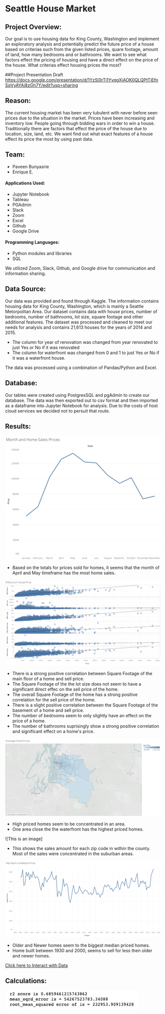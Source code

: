 # Seattle House Market

## Project Overview:

Our goal is to use housing data for King County, Washington and implement an exploratory analysis and potentially predict the future price of a house based on criterias such from the given listed prices, quare footage, amount of land, how many bedrooms and or bathrooms.  We want to see what factors effect the pricing of housing and have a direct effect on the price of the house. What criterias effect housing prices the most?

##Project Presentation Draft https://docs.google.com/presentation/d/1YzS0lrTi1YvqgXiAOK0QLQPtTiEfnSqVyAYAi8zGh7Y/edit?usp=sharing

## Reason:

The current housing market has been very tubulent with never before seen prices due to the situation in the market.  Prices have been increasing and inventory low.  People going through bidding wars in order to win a house.  Traditionally there are factors that effect the price of the house due to location, size, land, etc.  We want find out what exact features of a house effect its price the most by using past data.


## Team:

* Paveen Bunyasrie
* Enrique E.

#### Applications Used:

* Jupyter Notebook
* Tableau
* PGAdmin
* Slack
* Zoom
* Excel
* Github
* Google Drive

#### Programming Languages:

* Python modules and libraries
* SQL

We utilized Zoom, Slack, Github, and Google drive for communication and information sharing.


## Data Source:

Our data was provided and found through Kaggle.  The information contains housing data for King County, Washington, which is mainly a Seattle Metorpolitan Area.  Our dataset contains data with house prices, number of bedrooms, number of bathrooms, lot size, square footage and other additional features.  The dataset was processed and cleaned to meet our needs for analysis and contains 21,613 houses for the years of 2014 and 2015.

* The column for year of renovation was changed from year renovated to just Yes or No if it was renovated
* The column for waterfront was changed from 0 and 1 to just Yes or No if it was a waterfront house.

The data was processed using a combination of Pandas/Python and Excel.


## Database:

Our tables were created using PostgresSQL and pgAdmin to create our database.  The data was then exported out to csv format and then imported as a dataframe into Jupyter Notebook for analysis.  Due to the costs of host cloud services we decided not to persuit that route.


## Results:

![This is an image](https://github.com/FreeKingU/Market_adjustment-/blob/main/Images/Month%20and%20Sales.png)

* Based on the totals for prices sold for homes, it seems that the month of April and May timeframe has the most home sales.

![This is an image](https://github.com/FreeKingU/Market_adjustment-/blob/main/Images/Effects%20on%20House%20Prices.png)

* There is a strong positive correlation between Square Footage of the main floor of a home and sell price.
* The Square Footage of the the lot size does not seem to have a significant direct effec on the sell price of the home.
* The overall Square Footage of the home has a strong positive correlation for the sell price of the home.
* There is a slight positive correlation between the Square Footage of the basement of a home and sell price.
* The number of bedrooms seem to only slightly have an effect on the price of a home.
* The number of bathrooms suprisingly show a strong positive correlation and significant effect on a home's price.

![This is an image](https://github.com/FreeKingU/Market_adjustment-/blob/main/Images/Average%20Prices%20by%20Zip.png)

* High priced homes seem to be concentrated in an area.
* One area close the the waterfront has the highest priced homes.

![This is an image]

* This shows the sales amount for each zip code in within the county.  Most of the sales were concentrated in the suburban areas.

![This is an image](https://github.com/FreeKingU/Market_adjustment-/blob/main/Images/Median%20Price%20vs%20Year%20Built.png)

* Older and Newer homes seem to the biggest median priced homes.
* Home built between 1930 and 2000, seems to sell for less then older and newer homes.

[Click here to Interact with Data](https://public.tableau.com/app/profile/paveen.bunyasrie/viz/KC_House_Testing/Sheet4?publish=yes)

## Calculations:

![This is an image](https://github.com/FreeKingU/Market_adjustment-/blob/main/KC_R2.png)


